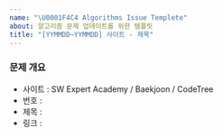 ```yaml
---
name: "\U0001F4C4 Algorithms Issue Templete"
about: 알고리즘 문제 업데이트를 위한 템플릿
title: "[YYMMDD~YYMMDD] 사이트 - 제목"
---
```


### 문제 개요

- 사이트 : SW Expert Academy / Baekjoon / CodeTree
- 번호 : 
- 제목 : 
- 링크 :
